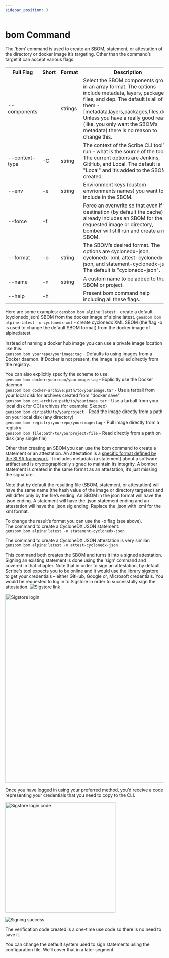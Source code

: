 ```yaml
---
sidebar_position: 3
---
```


# bom Command

The ‘bom’ command is used to create an SBOM, statement, or attestation of the directory or docker image it’s targeting. Other than the command’s target it can accept various flags.

<table>
  <tr>
    <th width='18%'>Full Flag</th>
    <th>Short</th>
    <th>Format</th>
    <th>Description</th>
  </tr>
  <tr>
    <td>--components</td>
    <td></td>
    <td>strings</td>
    <td>Select the SBOM components groups in an array format. The options include metadata, layers, packages, files, and dep. The default is all of them - [metadata,layers,packages,files,dep]. Unless you have a really good reason (like, you only want the SBOM’s metadata) there is no reason to change this.</td>
  </tr>
  <tr>
    <td>--context-type</td>
    <td>-C</td>
    <td>string</td>
    <td>The context of the Scribe CLI tool’s run – what is the source of the tool. The current options are Jenkins, GitHub, and Local. The default is "Local" and it’s added to the SBOM created.</td>
  </tr>
  <tr>
    <td>--env</td>
    <td>-e</td>
    <td>string</td>
    <td>Environment keys (custom envrionments names) you want to include in the SBOM.</td>
  </tr>
  <tr>
    <td>--force</td>
    <td>-f</td>
    <td></td>
    <td>Force an overwrite so that even if the destination (by default the cache) already includes an SBOM for the requested image or directory, bomber will still run and create a new SBOM.</td>
  </tr>
  <tr>
    <td>--format</td>
    <td>-o</td>
    <td>string</td>
    <td>The SBOM’s desired format. The options are cyclonedx-json, cyclonedx-xml, attest-cyclonedx-json, and statement-cyclonedx-json. The default is "cyclonedx-json".</td>
  </tr>
  <tr>
    <td>--name</td>
    <td>-n</td>
    <td>string</td>
    <td>A custom name to be added to the SBOM or project.</td>
  </tr>
  <tr>
    <td>--help</td>
    <td>-h</td>
    <td></td>
    <td>Present bom command help including all these flags.</td>
  </tr>
</table>

Here are some examples:
```gensbom bom alpine:latest``` - create a default (cyclonedx json) SBOM from the docker image of alpine:latest. 
```gensbom bom alpine:latest -o cyclonedx-xml``` - create cyclonedx XML SBOM (the flag -o is used to change the default SBOM format) from the docker image of alpine:latest.

Instead of naming a docker hub image you can use a private image location like this:  
 ```gensbom bom yourrepo/yourimage:tag``` - Defaults to using images from a Docker daemon. If Docker is not present, the image is pulled directly from the registry.

You can also explicitly specify the scheme to use:  
```gensbom bom docker:yourrepo/yourimage:tag``` - Explicitly use the Docker daemon  
```gensbom bom docker-archive:path/to/yourimage.tar``` - Use a tarball from your local disk for archives created from "docker save"  
```gensbom bom oci-archive:path/to/yourimage.tar``` - Use a tarball from your local disk for OCI archives (for example: Skopeo)  
```gensbom bom dir:path/to/yourproject``` - Read the image directly from a path on your local disk (any directory)  
```gensbom bom registry:yourrepo/yourimage:tag```  - Pull image directly from a registry   
```gensbom bom file:path/to/yourproject/file``` - Read directly from a path on disk (any single file)  

Other than creating an SBOM you can use the bom command to create a statement or an attestation. An attestation is a <a href='https://github.com/slsa-framework/slsa/blob/main/controls/attestations.md'>specific format defined by the SLSA framework</a>. It includes metadata (a statement) about a software artifact and is cryptographically signed to maintain its integrity. A bomber statement is created in the same format as an attestation, it’s just missing the signature. 

Note that by default the resulting file (SBOM, statement, or attestation) will have the same name (the hash value of the image or directory targeted) and will differ only by the file’s ending. An SBOM in the json format will have the .json ending. A statement will have the .json.statement ending and an attestation will have the .json.sig ending. Replace the .json with .xml for the xml format.

To change the result‘s format you can use the -o flag (see above).  
The command to create a CycloneDX JSON statement:  
```gensbom bom alpine:latest -o statement-cyclonedx-json```

The command to create a CycloneDX JSON attestation is very similar:  
```gensbom bom alpine:latest -o attest-cyclonedx-json```

This command both creates the SBOM and turns it into a signed attestation. Signing an existing statement is done using the ‘sign’ command and covered in that chapter. Note that in order to sign an attestation, by default Scribe's tool expects you to be online and it would use the library <a href='https://github.com/sigstore'>sigstore</a> to get your credentials – either GitHub, Google or, Microsoft credentials. You would be requested to log in to Sigstore in order to successfully sign the attestation.
![Sigstore link](/img/cli/sigstore_link.png)  

<img src='../../img/cli/sigstore_login.png' alt='Sigstore login' width="600" /><br/>   

Once you have logged in using your preferred method, you’d receive a code representing your credentials that you need to copy to the CLI. 

<img src='../../img/cli/sigstore_login_code.png' alt='Sigstore login code' width="350" />   

![Signing success](/img/cli/sign_success.png)  

The verification code created is a one-time use code so there is no need to save it.

You can change the default system used to sign statements using the configuration file. We’ll cover that in a later segment.

